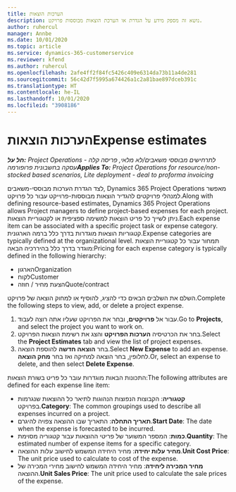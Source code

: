 ```yaml
---
title: הערכות הוצאות
description: נושא זה מספק מידע על הגדרת או הערכת הוצאות מבוססות פרויקט.
author: ruhercul
manager: Annbe
ms.date: 10/01/2020
ms.topic: article
ms.service: dynamics-365-customerservice
ms.reviewer: kfend
ms.author: ruhercul
ms.openlocfilehash: 2afe4ff2f84fc5426c409e6314da73b11a4de281
ms.sourcegitcommit: 56c42d7f5995a674426a1c2a81bae897dceb391c
ms.translationtype: HT
ms.contentlocale: he-IL
ms.lasthandoff: 10/01/2020
ms.locfileid: "3908186"
---
```

# <a name="expense-estimates"></a><span data-ttu-id="f30b8-103">הערכות הוצאות</span><span class="sxs-lookup"><span data-stu-id="f30b8-103">Expense estimates</span></span>
<span data-ttu-id="f30b8-104">_**חל על:** Project Operations לתרחישים מבוססי משאבים/לא מלאי, פריסה קלה - עסקה בחשבונית פרופורמה_</span><span class="sxs-lookup"><span data-stu-id="f30b8-104">_**Applies To:** Project Operations for resource/non-stocked based scenarios, Lite deployment - deal to proforma invoicing_</span></span>

<span data-ttu-id="f30b8-105">לצד הגדרת הערכות מבוססי-משאבים, Dynamics 365 Project Operations מאפשר למנהלי פרויקטים להגדיר הוצאות מבוססות-פרוייקט עבור כל פרויקט.</span><span class="sxs-lookup"><span data-stu-id="f30b8-105">Along with defining resource-based estimates, Dynamics 365 Project Operations allows Project managers to define project-based expenses for each project.</span></span> <span data-ttu-id="f30b8-106">ניתן לשייך כל פריט הוצאות למשימה ספציפית או לקטגוריית הוצאות.</span><span class="sxs-lookup"><span data-stu-id="f30b8-106">Each expense item can be associated with a specific project task or expense category.</span></span> <span data-ttu-id="f30b8-107">קטגוריות הוצאות מוגדרות בדרך כלל ברמה הארגונית.</span><span class="sxs-lookup"><span data-stu-id="f30b8-107">Expense categories are typically defined at the organizational level.</span></span> <span data-ttu-id="f30b8-108">תמחור עבור כל קטגוריית הוצאות מוגדר בדרך כלל בהיררכיה הבאה:</span><span class="sxs-lookup"><span data-stu-id="f30b8-108">Pricing for each expense category is typically defined in the following hierarchy:</span></span>

- <span data-ttu-id="f30b8-109">הארגון</span><span class="sxs-lookup"><span data-stu-id="f30b8-109">Organization</span></span>
- <span data-ttu-id="f30b8-110">לקוח</span><span class="sxs-lookup"><span data-stu-id="f30b8-110">Customer</span></span>
- <span data-ttu-id="f30b8-111">הצעת מחיר / חוזה</span><span class="sxs-lookup"><span data-stu-id="f30b8-111">Quote/contract</span></span>

<span data-ttu-id="f30b8-112">השלם את השלבים הבאים כדי להציג, להוסיף או למחוק הוצאה של פרויקט.</span><span class="sxs-lookup"><span data-stu-id="f30b8-112">Complete the following steps to view, add, or delete a project expense.</span></span>

1. <span data-ttu-id="f30b8-113">עבור אל **פרויקטים**, ובחר את הפרויקט שעליו אתה רוצה לעבוד.</span><span class="sxs-lookup"><span data-stu-id="f30b8-113">Go to **Projects**, and select the project you want to work on.</span></span>
2. <span data-ttu-id="f30b8-114">בחר את הכרטיסיה **הערכות הפרויקט** והצג את רשימת הוצאות הפרויקט.</span><span class="sxs-lookup"><span data-stu-id="f30b8-114">Select the **Project Estimates** tab and view the list of project expenses.</span></span>
3. <span data-ttu-id="f30b8-115">בחר **הוצאה חדשה** להוספת הוצאה.</span><span class="sxs-lookup"><span data-stu-id="f30b8-115">Select **New Expense** to add an expense.</span></span> <span data-ttu-id="f30b8-116">לחלופין, בחר הוצאה למחיקה ואז בחר **מחק הוצאה**.</span><span class="sxs-lookup"><span data-stu-id="f30b8-116">Or, select an expense to delete, and then select **Delete Expense**.</span></span>

<span data-ttu-id="f30b8-117">התכונות הבאות מוגדרות עובר כל פריט בשורת הוצאות:</span><span class="sxs-lookup"><span data-stu-id="f30b8-117">The following attributes are defined for each expense line item:</span></span>

- <span data-ttu-id="f30b8-118">**קטגוריה**: הקבוצות הנפוצות הנהוגות לתיאר כל ההוצאות שנגרמות בפרויקט.</span><span class="sxs-lookup"><span data-stu-id="f30b8-118">**Category**: The common groupings used to describe all expenses incurred on a project.</span></span>
- <span data-ttu-id="f30b8-119">**תאריך התחלה**: התאריך שבו ההוצאה צפויה להיגרם.</span><span class="sxs-lookup"><span data-stu-id="f30b8-119">**Start Date**: The date when the expense is forecasted to be incurred.</span></span>
- <span data-ttu-id="f30b8-120">**כמות**: המספר המשוער של פריטי ההוצאות עבור קטגוריה מסוימת.</span><span class="sxs-lookup"><span data-stu-id="f30b8-120">**Quantity**: The estimated number of expense items for a specific category.</span></span>
- <span data-ttu-id="f30b8-121">**מחיר עלות יחידה**: מחיר היחידה המשמש לחישוב עלות ההוצאה.</span><span class="sxs-lookup"><span data-stu-id="f30b8-121">**Unit Cost Price**: The unit price used to calculate to cost of the expense.</span></span>
- <span data-ttu-id="f30b8-122">**מחיר המכירה ליחידה**: מחיר היחידה המשמש לחישוב מחירי המכירה של ההוצאה.</span><span class="sxs-lookup"><span data-stu-id="f30b8-122">**Unit Sales Price**: The unit price used to calculate the sale prices of the expense.</span></span>

